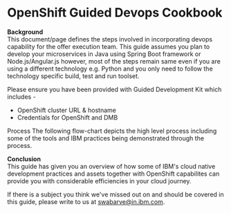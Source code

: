 # OpenShift Guided Devops Cookbook

**Background**<br/>
This document/page defines the steps involved in  incorporating devops capability for the offer execution team.
This guide assumes you plan to develop your microservices in Java using Spring Boot framework  or Node.js/Angular.js
however, most of the steps remain same even if you are using a different technology e.g. Python
and you only need to follow the technology specific build, test and run toolset.

Please ensure you have been provided with Guided Development Kit which includes -

* OpenShift cluster URL & hostname
* Credentials for OpenShift and DMB

Process
The following flow-chart depicts the high level process including some of
the tools and IBM practices being demonstrated through the process.



**Conclusion**<br/>
This guide has given you an overview of how some of IBM's cloud native development
practices and assets together with OpenShift capabilites can provide you with
considerable efficiencies in your cloud journey.

If there is a subject you think we've missed out on and should be covered in this guide,
please write to us at swabarve@in.ibm.com.
